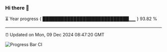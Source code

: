 ### Hi there 👋

⏳ Year progress { ████████████████████████████▁▁ } 93.82 %

---

⏰ Updated on Mon, 09 Dec 2024 08:47:20 GMT

![Progress Bar CI](https://github.com/IshwaranRudhara/GIT-ACTION/workflows/Progress%20Bar%20CI/badge.svg)
